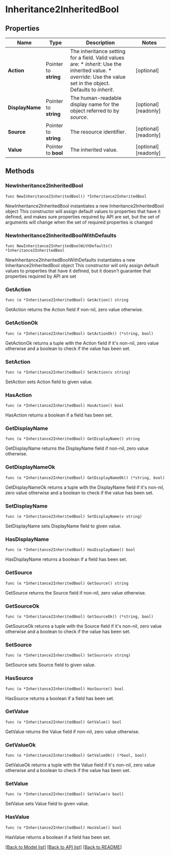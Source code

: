 # Inheritance2InheritedBool

## Properties

Name | Type | Description | Notes
------------ | ------------- | ------------- | -------------
**Action** | Pointer to **string** | The inheritance setting for a field.  Valid values are: * _inherit_: Use the inherited value. * _override_: Use the value set in the object.  Defaults to _inherit_. | [optional] 
**DisplayName** | Pointer to **string** | The human-readable display name for the object referred to by _source_. | [optional] [readonly] 
**Source** | Pointer to **string** | The resource identifier. | [optional] [readonly] 
**Value** | Pointer to **bool** | The inherited value. | [optional] [readonly] 

## Methods

### NewInheritance2InheritedBool

`func NewInheritance2InheritedBool() *Inheritance2InheritedBool`

NewInheritance2InheritedBool instantiates a new Inheritance2InheritedBool object
This constructor will assign default values to properties that have it defined,
and makes sure properties required by API are set, but the set of arguments
will change when the set of required properties is changed

### NewInheritance2InheritedBoolWithDefaults

`func NewInheritance2InheritedBoolWithDefaults() *Inheritance2InheritedBool`

NewInheritance2InheritedBoolWithDefaults instantiates a new Inheritance2InheritedBool object
This constructor will only assign default values to properties that have it defined,
but it doesn't guarantee that properties required by API are set

### GetAction

`func (o *Inheritance2InheritedBool) GetAction() string`

GetAction returns the Action field if non-nil, zero value otherwise.

### GetActionOk

`func (o *Inheritance2InheritedBool) GetActionOk() (*string, bool)`

GetActionOk returns a tuple with the Action field if it's non-nil, zero value otherwise
and a boolean to check if the value has been set.

### SetAction

`func (o *Inheritance2InheritedBool) SetAction(v string)`

SetAction sets Action field to given value.

### HasAction

`func (o *Inheritance2InheritedBool) HasAction() bool`

HasAction returns a boolean if a field has been set.

### GetDisplayName

`func (o *Inheritance2InheritedBool) GetDisplayName() string`

GetDisplayName returns the DisplayName field if non-nil, zero value otherwise.

### GetDisplayNameOk

`func (o *Inheritance2InheritedBool) GetDisplayNameOk() (*string, bool)`

GetDisplayNameOk returns a tuple with the DisplayName field if it's non-nil, zero value otherwise
and a boolean to check if the value has been set.

### SetDisplayName

`func (o *Inheritance2InheritedBool) SetDisplayName(v string)`

SetDisplayName sets DisplayName field to given value.

### HasDisplayName

`func (o *Inheritance2InheritedBool) HasDisplayName() bool`

HasDisplayName returns a boolean if a field has been set.

### GetSource

`func (o *Inheritance2InheritedBool) GetSource() string`

GetSource returns the Source field if non-nil, zero value otherwise.

### GetSourceOk

`func (o *Inheritance2InheritedBool) GetSourceOk() (*string, bool)`

GetSourceOk returns a tuple with the Source field if it's non-nil, zero value otherwise
and a boolean to check if the value has been set.

### SetSource

`func (o *Inheritance2InheritedBool) SetSource(v string)`

SetSource sets Source field to given value.

### HasSource

`func (o *Inheritance2InheritedBool) HasSource() bool`

HasSource returns a boolean if a field has been set.

### GetValue

`func (o *Inheritance2InheritedBool) GetValue() bool`

GetValue returns the Value field if non-nil, zero value otherwise.

### GetValueOk

`func (o *Inheritance2InheritedBool) GetValueOk() (*bool, bool)`

GetValueOk returns a tuple with the Value field if it's non-nil, zero value otherwise
and a boolean to check if the value has been set.

### SetValue

`func (o *Inheritance2InheritedBool) SetValue(v bool)`

SetValue sets Value field to given value.

### HasValue

`func (o *Inheritance2InheritedBool) HasValue() bool`

HasValue returns a boolean if a field has been set.


[[Back to Model list]](../README.md#documentation-for-models) [[Back to API list]](../README.md#documentation-for-api-endpoints) [[Back to README]](../README.md)


